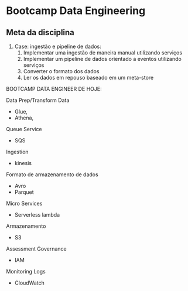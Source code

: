 # Bootcamp Data Engineering

## Meta da disciplina

1. Case: ingestão e pipeline de dados:
   1. Implementar uma ingestão de maneira manual utilizando serviços
   2. Implementar um pipeline de dados orientado a eventos utilizando serviços
   3. Converter o formato dos dados
   4. Ler os dados em repouso baseado em um meta-store


BOOTCAMP DATA ENGINEER DE HOJE:

Data Prep/Transform Data
- Glue, 
- Athena, 

Queue Service
- SQS

Ingestion
- kinesis

Formato de armazenamento de dados
- Avro
- Parquet

Micro Services
- Serverless lambda 

Armazenamento
- S3

Assessment Governance
- IAM

Monitoring Logs
- CloudWatch
   
